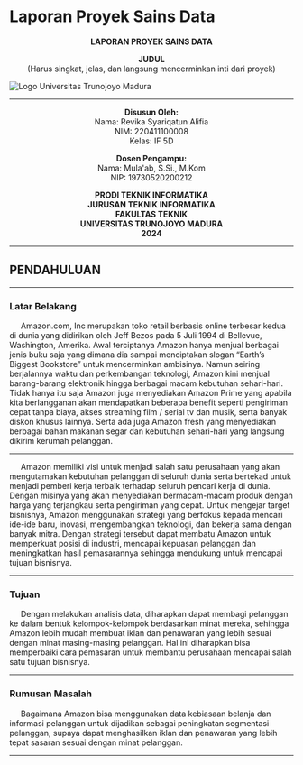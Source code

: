 # Laporan Proyek Sains Data

<p align="center">
  <strong>LAPORAN PROYEK SAINS DATA</strong>
</p>

<p align="center">
  <strong>JUDUL</strong><br>
  (Harus singkat, jelas, dan langsung mencerminkan inti dari proyek)
</p>

![Logo Universitas Trunojoyo Madura](./utm.png)


<hr>

<p align="center">
  <strong>Disusun Oleh:</strong><br>
  Nama: Revika Syariqatun Alifia<br>
  NIM: 220411100008<br>
  Kelas: IF 5D
</p>

<p align="center">
  <strong>Dosen Pengampu:</strong><br>
  Nama: Mula'ab, S.Si., M.Kom<br>
  NIP: 19730520200212
</p>

<p align="center">
  <strong>PRODI TEKNIK INFORMATIKA</strong><br>
  <strong>JURUSAN TEKNIK INFORMATIKA</strong><br>
  <strong>FAKULTAS TEKNIK</strong><br>
  <strong>UNIVERSITAS TRUNOJOYO MADURA</strong><br>
  <strong>2024</strong>
</p>

<hr>

## PENDAHULUAN
<hr>

### Latar Belakang
<p style="text-indent: 20px;"> Amazon.com, Inc merupakan toko retail berbasis online terbesar kedua di dunia yang didirikan oleh Jeff Bezos pada 5 Juli 1994 di Bellevue, Washington, Amerika. Awal terciptanya Amazon hanya menjual berbagai jenis buku saja yang dimana dia sampai menciptakan slogan “Earth’s Biggest Bookstore” untuk mencerminkan ambisinya. Namun seiring berjalannya waktu dan perkembangan teknologi, Amazon kini menjual barang-barang elektronik hingga berbagai macam kebutuhan sehari-hari. Tidak hanya itu saja Amazon juga menyediakan Amazon Prime yang apabila kita berlangganan akan mendapatkan beberapa benefit seperti pengiriman cepat tanpa biaya, akses streaming film / serial tv dan musik, serta banyak diskon khusus lainnya. Serta ada juga Amazon fresh yang menyediakan berbagai bahan makanan segar dan kebutuhan sehari-hari yang langsung dikirim kerumah pelanggan.</p>
<hr>
<p style="text-indent: 20px;"> Amazon memiliki visi untuk menjadi salah satu perusahaan yang akan mengutamakan kebutuhan pelanggan di seluruh dunia serta bertekad untuk menjadi pemberi kerja terbaik terhadap seluruh pencari kerja di dunia. Dengan misinya yang akan menyediakan bermacam-macam produk dengan harga yang terjangkau serta pengiriman yang cepat. Untuk mengejar target bisnisnya, Amazon menggunakan strategi yang berfokus kepada mencari ide-ide baru, inovasi, mengembangkan teknologi, dan bekerja sama dengan banyak mitra. Dengan strategi tersebut dapat membatu Amazon untuk memperkuat posisi di industri,  mencapai kepuasan pelanggan dan meningkatkan hasil pemasarannya sehingga mendukung untuk mencapai tujuan bisnisnya.</p>
<hr>

### Tujuan
<p style="text-indent: 20px;"> Dengan melakukan analisis data, diharapkan dapat membagi pelanggan ke dalam bentuk kelompok-kelompok berdasarkan minat mereka, sehingga Amazon  lebih mudah membuat iklan dan penawaran yang lebih sesuai dengan minat masing-masing pelanggan. Hal ini diharapkan bisa memperbaiki cara pemasaran untuk membantu perusahaan mencapai salah satu tujuan bisnisnya.</p>
<hr>

### Rumusan Masalah
<p style="text-indent: 20px;"> Bagaimana Amazon bisa menggunakan data kebiasaan belanja dan informasi pelanggan untuk dijadikan sebagai peningkatan segmentasi pelanggan, supaya dapat menghasilkan iklan dan penawaran yang lebih tepat sasaran sesuai dengan minat pelanggan.</p>
<hr>

```{tableofcontents}
